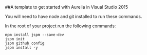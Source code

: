 ##A template to get started with Aurelia in Visual Studio 2015

You will need to have node and git installed to run these commands.

In the root of your project run the following commands:

```
npm install jspm --save-dev
jspm init
jspm github config
jspm install -y
```
